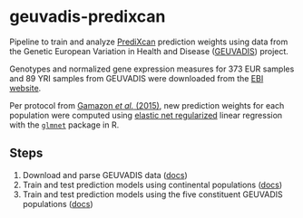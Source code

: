 # geuvadis-predixcan
Pipeline to train and analyze [PrediXcan](https://github.com/hakyim/PrediXcan) prediction weights using data from the Genetic European Variation in Health and Disease ([GEUVADIS](www.geuvadis.org/web/geuvadis)) project.

Genotypes and normalized gene expression measures for 373 EUR samples and 89 YRI samples from GEUVADIS were downloaded from the [EBI website](https://www.ebi.ac.uk/arrayexpress/files/E-GEUV-1/analysis_results/).

Per protocol from [Gamazon _et al._ (2015)](https://www.ncbi.nlm.nih.gov/pubmed/26258848), new prediction weights for each population were computed using [elastic net regularized](https://en.wikipedia.org/wiki/Elastic_net_regularization) linear regression with the [`glmnet`](https://cran.r-project.org/web/packages/glmnet/index.html) package in R.

## Steps
1. Download and parse GEUVADIS data ([docs](./src/01_download_parse_data/README.md))
2. Train and test prediction models using continental populations ([docs](./src/02_test_prediction_models_continentalpop/README.md))
3. Train and test prediction models using the five constituent GEUVADIS populations ([docs](./src/03_test_prediction_models_crosspop/README.md))
